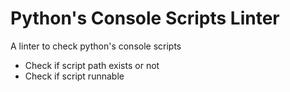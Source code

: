 # Python's Console Scripts Linter

A linter to check python's console scripts
 - Check if script path exists or not
 - Check if script runnable
